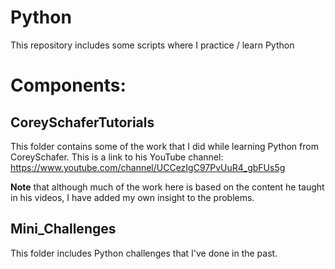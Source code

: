 # Python
This repository includes some scripts where I practice / learn Python

# Components:

## CoreySchaferTutorials
This folder contains some of the work that I did while learning Python from CoreySchafer. This is a link to his YouTube channel: https://www.youtube.com/channel/UCCezIgC97PvUuR4_gbFUs5g

**Note** that although much of the work here is based on the content he taught in his videos, I have added my own insight to the problems.

## Mini_Challenges

This folder includes Python challenges that I've done in the past.
